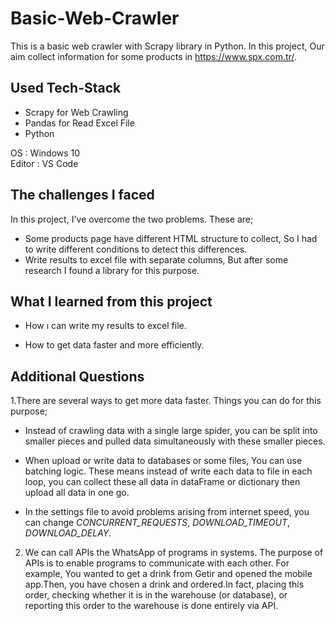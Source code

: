 # Basic-Web-Crawler
This is a basic web crawler with  Scrapy library in Python. In this project, Our aim  collect  information for some products in https://www.spx.com.tr/.


## Used Tech-Stack
- Scrapy for Web Crawling
- Pandas for Read Excel File
- Python

OS : Windows 10<br/>
Editor : VS Code
## The challenges I faced
In this project, I've overcome the two problems. These are;

- Some products page have different HTML structure to collect, So I had to write different conditions to detect this differences.
- Write results to excel file with separate columns, But after some research I found a library for this purpose.

## What I learned from this project

- How ı can write my results to excel file.

- How to get data faster and more efficiently.

## Additional Questions
1.There are several ways to get  more data faster. Things you can do for this purpose;

- Instead of crawling data with a single large spider, you can be split into smaller pieces and pulled data simultaneously with these smaller pieces.

- When upload or write data to databases or some files, You can use batching logic. These means instead of write each data to file in each loop, you can collect these all data in dataFrame or dictionary then upload all data in one go. 

- In the settings file to avoid problems arising from internet speed, you can change *CONCURRENT_REQUESTS*, *DOWNLOAD_TIMEOUT*, *DOWNLOAD_DELAY*.

2. We can call APIs the WhatsApp of programs in systems. The purpose of APIs is to enable programs to communicate with each other. For example, You wanted to get a drink from Getir and opened the mobile app.Then, you have chosen a drink and ordered.In fact, placing this order, checking whether it is in the warehouse (or database), or reporting this order to the warehouse is done entirely via API.
